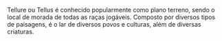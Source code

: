 Tellure ou Tellus é conhecido popularmente como plano terreno, sendo o local de morada de todas as raças jogáveis. Composto por diversos tipos de paisagens, é o lar de diversos povos e culturas, além de diversas criaturas.